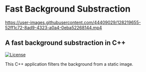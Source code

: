 # Fast Background Substraction


https://user-images.githubusercontent.com/44409029/128219655-52ff1c72-8ad9-4323-a0a4-0eba52268144.mp4



## A fast background substraction in C++

[![License](https://img.shields.io/badge/License-BSD%203--Clause-blue.svg)](https://opensource.org/licenses/BSD-3-Clause)<br/>

This C++ application filters the background from a static image.
